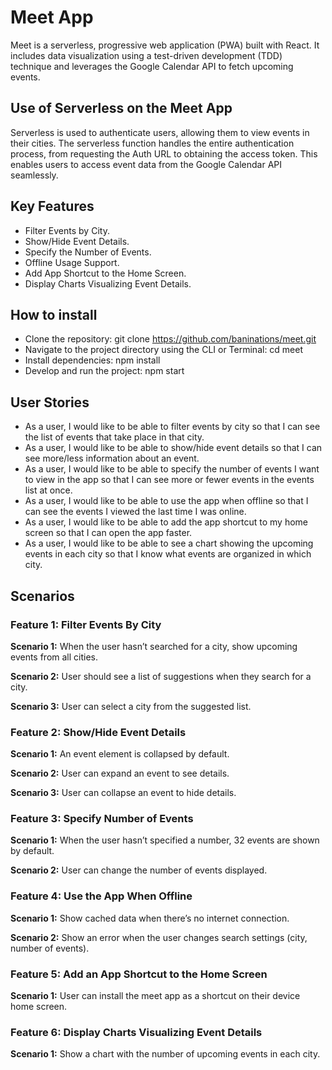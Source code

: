 # Meet App

Meet is a serverless, progressive web application (PWA) built with React. It includes data visualization using a test-driven development (TDD) technique and leverages the Google Calendar API to fetch upcoming events.

## Use of Serverless on the Meet App

Serverless is used to authenticate users, allowing them to view events in their cities. The serverless function handles the entire authentication process, from requesting the Auth URL to obtaining the access token. This enables users to access event data from the Google Calendar API seamlessly.

## Key Features

- Filter Events by City.
- Show/Hide Event Details.
- Specify the Number of Events.
- Offline Usage Support.
- Add App Shortcut to the Home Screen.
- Display Charts Visualizing Event Details.

## How to install

- Clone the repository: git clone https://github.com/baninations/meet.git
- Navigate to the project directory using the CLI or Terminal: cd meet
- Install dependencies: npm install
- Develop and run the project: npm start

## User Stories

- As a user, I would like to be able to filter events by city so that I can see the list of events that take place in that city.
- As a user, I would like to be able to show/hide event details so that I can see more/less information about an event.
- As a user, I would like to be able to specify the number of events I want to view in the app so that I can see more or fewer events in the events list at once.
- As a user, I would like to be able to use the app when offline so that I can see the events I viewed the last time I was online.
- As a user, I would like to be able to add the app shortcut to my home screen so that I can open the app faster.
- As a user, I would like to be able to see a chart showing the upcoming events in each city so that I know what events are organized in which city.

## Scenarios

### Feature 1: Filter Events By City

**Scenario 1:** When the user hasn’t searched for a city, show upcoming events from all cities.

**Scenario 2:** User should see a list of suggestions when they search for a city.

**Scenario 3:** User can select a city from the suggested list.

### Feature 2: Show/Hide Event Details

**Scenario 1:** An event element is collapsed by default.

**Scenario 2:** User can expand an event to see details.

**Scenario 3:** User can collapse an event to hide details.

### Feature 3: Specify Number of Events

**Scenario 1:** When the user hasn’t specified a number, 32 events are shown by default.

**Scenario 2:** User can change the number of events displayed.

### Feature 4: Use the App When Offline

**Scenario 1:** Show cached data when there’s no internet connection.

**Scenario 2:** Show an error when the user changes search settings (city, number of events).

### Feature 5: Add an App Shortcut to the Home Screen

**Scenario 1:** User can install the meet app as a shortcut on their device home screen.

### Feature 6: Display Charts Visualizing Event Details

**Scenario 1:** Show a chart with the number of upcoming events in each city.

